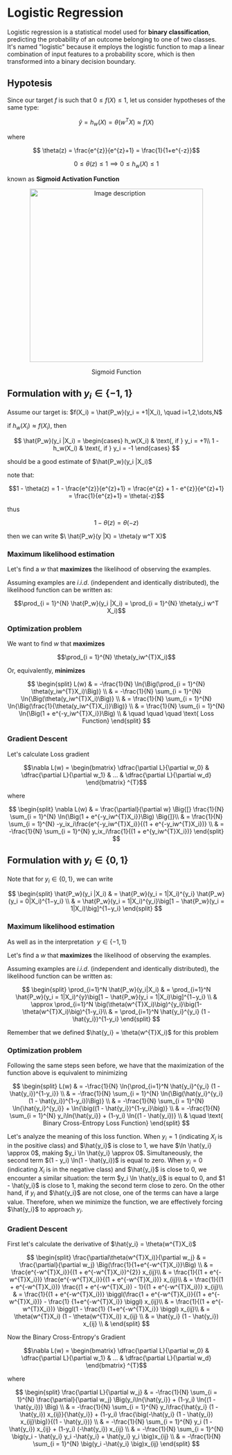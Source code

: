 # Logistic Regression

Logistic regression is a statistical model used for **binary classification**, predicting the probability of an outcome belonging to one of two classes. It's named "logistic" because it employs the logistic function to map a linear combination of input features to a probability score, which is then transformed into a binary decision boundary.



## Hypotesis

Since our target $f$ is such that $0 \leq f(X) \leq 1$, let us consider
hypotheses of the same type: 

$$\hat{y} = h_w(X) = \theta(w^{T}X) \approx f(X)$$

where 

$$ \theta(z) = \frac{e^{z}}{e^{z}+1} = \frac{1}{1+e^{-z}}$$

$$ 0 \leq \theta(z) \leq 1 \implies 0 \leq h_w(X) \leq 1$$ 

known as **Sigmoid Activation Function**


<div align="center">
  <img src="https://vitalflux.com/wp-content/uploads/2020/05/sigmoid-function-plot-1.png" alt="Image description" width="400">
  <p>Sigmoid Function</p>
</div>





## Formulation with $y_i \in \{-1,1\}$


Assume our target is: $f(X_i) = \hat{P_w}(y_i = +1|X_i), \quad i=1,2,\dots,N$

if $h_w(X_i) \approx f(X_i)$, then

$$ \hat{P_w}(y_i |X_i) = \begin{cases}
        h_w(X_i) & \text{, if } y_i = +1\\
        1 - h_w(X_i) & \text{, if } y_i = -1
        \end{cases} $$
        
should be a good estimate of $\hat{P_w}(y_i |X_i)$

note that: 

$$1 - \theta(z) = 1 - \frac{e^{z}}{e^{z}+1} = \frac{e^{z} + 1 - e^{z}}{e^{z}+1} = \frac{1}{e^{z}+1} = \theta(-z)$$

thus 

$$1 − \theta(z) = \theta(−z)$$

then we can write $\   \hat{P_w}(y |X) = \theta(y w^T X)$





### Maximum likelihood estimation

Let's find a $w$ that **maximizes** the likelihood of observing the examples. 

Assuming examples are $i.i.d.$ (independent and identically distributed), the likelihood function can be written as:

$$\prod_{i = 1}^{N} \hat{P_w}(y_i |X_i) = \prod_{i = 1}^{N} \theta(y_i w^T X_i)$$






### Optimization problem
We want to find $w$ that **maximizes** 

$$\prod_{i = 1}^{N} \theta(y_iw^{T}X_i)$$


Or, equivalently, **minimizes**

$$ 
\begin{split}
  L(w) & = -\frac{1}{N} \ln{\Big(\prod_{i = 1}^{N} \theta(y_iw^{T}X_i)\Big)} \\ 
  & = -\frac{1}{N} \sum_{i = 1}^{N} \ln{\Big(\theta(y_iw^{T}X_i)\Big)} \\ 
  & = \frac{1}{N} \sum_{i = 1}^{N} \ln{\Big(\frac{1}{\theta(y_iw^{T}X_i)}\Big)} \\ 
  & = \frac{1}{N} \sum_{i = 1}^{N} \ln{\Big(1 + e^{-y_iw^{T}X_i}}\Big) \\
  & \quad \quad \quad \text{ Loss Function}
  \end{split}
$$






### Gradient Descent

Let's calculate Loss gradient

$$\nabla L(w) = \begin{bmatrix} \dfrac{\partial L}{\partial w_0} & \dfrac{\partial L}{\partial w_1} & ... & \dfrac{\partial L}{\partial w_d} \end{bmatrix} ^{T}$$

where

$$
\begin{split} 
  \nabla L(w)
  & = \frac{\partial}{\partial w} \Big{[} \frac{1}{N} \sum_{i = 1}^{N} \ln{\Big(1 + e^{-y_iw^{T}X_i}}\Big) \Big{]}\\ 
  & = \frac{1}{N} \sum_{i = 1}^{N} -y_ix_i\frac{e^{-y_iw^{T}X_i}}{(1 + e^{-y_iw^{T}X_i})} \\ 
  & = -\frac{1}{N} \sum_{i = 1}^{N} y_ix_i\frac{1}{(1 + e^{y_iw^{T}X_i})} 
\end{split} 
$$










## Formulation with $y_i \in \{0,1\}$


Note that for $y_i \in \{ 0,1 \}$, we can write

$$
\begin{split}  
  \hat{P_w}(y_i |X_i) 
  & = \hat{P_w}(y_i = 1|X_i)^{y_i} \hat{P_w}(y_i = 0|X_i)^{1−y_i} \\ 
  & = \hat{P_w}(y_i = 1|X_i)^{y_i}\big[1 − \hat{P_w}(y_i = 1|X_i)\big]^{1−y_i} 
\end{split} 
$$





### Maximum likelihood estimation

As well as in the interpretation $\   y \in \{-1,1\}$

Let's find a $w$ that **maximizes** the likelihood of observing the examples. 

Assuming examples are $i.i.d.$ (independent and identically distributed), the likelihood function can be written as:

$$
\begin{split} 
  \prod_{i=1}^N \hat{P_w}(y_i|X_i) & =  
  \prod_{i=1}^N \hat{P_w}(y_i = 1|X_i)^{y}\big[1 − \hat{P_w}(y_i = 1|X_i)\big]^{1−y_i} \\ 
  & \approx \prod_{i=1}^N \big(\theta(w^{T}X_i)\big)^{y_i}\big(1-\theta(w^{T}X_i)\big)^{1-y_i}\\ 
  & = \prod_{i=1}^N \hat{y_i}^{y_i} (1 - \hat{y_i})^{1-y_i} 
\end{split} 
$$

Remember that we defined $\hat{y_i} = \theta(w^{T}X_i)$ for this problem






### Optimization problem

Following the same steps seen before, we have that the maximization of the function above is equivalent to minimizing

$$ 
\begin{split} 
  L(w) & = 
  -\frac{1}{N} \ln{\prod_{i=1}^N \hat{y_i}^{y_i} (1 - \hat{y_i})^{1-y_i}}  \\ 
  & = -\frac{1}{N} \sum_{i = 1}^{N} \ln{\Big(\hat{y_i}^{y_i} (1 - \hat{y_i})^{1-y_i})\Big)} \\ 
  & = -\frac{1}{N} \sum_{i = 1}^{N} \ln{\hat{y_i}^{y_i}} + \ln{\big((1 - \hat{y_i})^{1-y_i}\big)} \\ 
  & = -\frac{1}{N} \sum_{i = 1}^{N} y_i\ln{\hat{y_i}} + (1-y_i) \ln{(1 - \hat{y_i})} \\
  & \quad \text{ Binary Cross-Entropy Loss Function}
\end{split}
$$

Let's analyze the meaning of this loss function. When $y_i = 1$ (indicating $X_i$ is in the positive class) and $\hat{y_i}$ is close to 1, we have $\ln \hat{y_i} \approx 0$, making $y_i \ln \hat{y_i} \approx 0$. Simultaneously, the second term $(1 - y_i) \ln(1 - \hat{y_i})$ is equal to zero. When $y_i = 0$ (indicating $X_i$ is in the negative class) and $\hat{y_i}$ is close to 0, we encounter a similar situation: the term $y_i \ln \hat{y_i}$ is equal to 0, and $1 - \hat{y_i}$ is close to 1, making the second term close to zero. On the other hand, if $y_i$ and $\hat{y_i}$ are not close, one of the terms can have a large value. Therefore, when we minimize the function, we are effectively forcing $\hat{y_i}$ to approach $y_i$.


### Gradient Descent

First let's calculate the derivative of $\hat{y_i} = \theta(w^{T}X_i)$

$$
\begin{split} 
  \frac{\partial\theta(w^{T}X_i)}{\partial w_j} 
  & = \frac{\partial}{\partial w_j} \Big(\frac{1}{1+e^{-w^{T}X_i}}\Big) \\ 
  & = \frac{e^{-w^{T}X_i}}{(1 + e^{-w^{T}X_i})^{2}}  x_{ij}\\ 
  & = \frac{1}{(1 + e^{-w^{T}X_i})}  \frac{e^{-w^{T}X_i}}{(1 + e^{-w^{T}X_i})}  x_{ij}\\ 
  & = \frac{1}{(1 + e^{-w^{T}X_i})}  \frac{(1 + e^{-w^{T}X_i}) - 1}{(1 + e^{-w^{T}X_i})}  x_{ij}\\ 
  & = \frac{1}{(1 + e^{-w^{T}X_i})}  \biggl(\frac{1 + e^{-w^{T}X_i}}{(1 + e^{-w^{T}X_i})} - \frac{1} {1+e^{-w^{T}X_i}} \biggl)  x_{ij}\\ 
  & = \frac{1}{(1 + e^{-w^{T}X_i})}  \biggl(1 - \frac{1} {1+e^{-w^{T}X_i}} \biggl)  x_{ij}\\ 
  & = \theta(w^{T}X_i) (1 - \theta(w^{T}X_i))  x_{ij} \\ 
  & = \hat{y_i} (1 - \hat{y_i}) x_{ij} \\
  &
\end{split} $$


Now the Binary Cross-Entropy's Gradient

$$\nabla L(w) = \begin{bmatrix} \dfrac{\partial L}{\partial w_0} & \dfrac{\partial L}{\partial w_1} & ... & \dfrac{\partial L}{\partial w_d} \end{bmatrix} ^{T}$$

where

$$
\begin{split} 
  \frac{\partial L}{\partial w_j} & = 
  -\frac{1}{N} \sum_{i = 1}^{N} \frac{\partial}{\partial w_j} \Big(y_i\ln{\hat{y_i}} + (1-y_i) \ln{(1 - \hat{y_i})} \Big) \\ 
  & = -\frac{1}{N} \sum_{i = 1}^{N} y_i\frac{\hat{y_i} (1 - \hat{y_i}) x_{ij}}{\hat{y_i}} + (1-y_i) \frac{\big(-\hat{y_i} (1 - \hat{y_i}) x_{ij}\big)}{(1 - \hat{y_i})} \\ 
  & = -\frac{1}{N} \sum_{i = 1}^{N} y_i (1 - \hat{y_i}) x_{ij} + (1-y_i) (-\hat{y_i}) x_{ij} \\ 
  & = -\frac{1}{N} \sum_{i = 1}^{N} \big(y_i - \hat{y_i} y_i -\hat{y_i} + \hat{y_i} y_i \big)x_{ij} \\ 
  & = -\frac{1}{N} \sum_{i = 1}^{N} \big(y_i -\hat{y_i} \big)x_{ij}
\end{split}
$$



